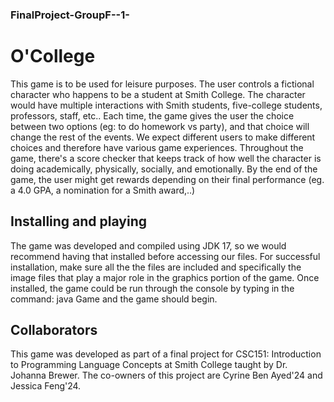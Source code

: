 ### FinalProject-GroupF--1-

# O'College
This game is to be used for leisure purposes. The user controls a fictional character who happens to be a student at Smith College. 
The character would have multiple interactions with Smith students, five-college students, professors, staff, etc.. Each time, the game gives the user the choice between two options (eg: to do homework vs party), and that choice will change the rest of the events.
We expect different users to make different choices and therefore have various game experiences. Throughout the game, there's a score checker that keeps track of how well the character is doing academically, physically, socially, and emotionally. 
By the end of the game, the user might get rewards depending on their final performance (eg. a 4.0 GPA, a nomination for a Smith award,..)

## Installing and playing
The game was developed and compiled using JDK 17, so we would recommend having that installed before accessing our files.
For successful installation, make sure all the the files are included and specifically the image files that play a major role in the graphics portion of the game. 
Once installed, the game could be run through the console by typing in the command: java Game  and the game should begin.

## Collaborators 
This game was developed as part of a final project for CSC151: Introduction to Programming Language Concepts at Smith College taught by Dr. Johanna Brewer. 
The co-owners of this project are Cyrine Ben Ayed'24 and Jessica Feng'24.
